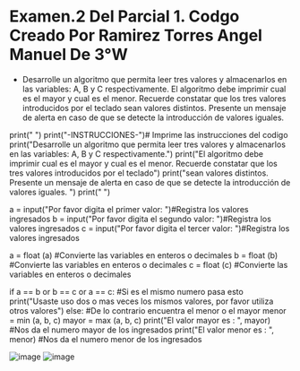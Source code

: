# Examen.2 Del Parcial 1. Codgo Creado Por Ramirez Torres Angel Manuel De 3°W
- Desarrolle un algoritmo que permita leer tres valores y almacenarlos en las variables: A, B y C respectivamente.
El algoritmo debe imprimir cual es el mayor y cual es el menor. Recuerde constatar que los tres valores introducidos por el teclado sean valores distintos. Presente un mensaje de alerta en caso de que se detecte la introducción de valores iguales.

print(" ")
print("-INSTRUCCIONES-")# Imprime las instrucciones del codigo 
print("Desarrolle un algoritmo que permita leer tres valores y almacenarlos en las variables: A, B y C respectivamente.")
print("El algoritmo debe imprimir cual es el mayor y cual es el menor. Recuerde constatar que los tres valores introducidos por el teclado")
print("sean valores distintos. Presente un mensaje de alerta en caso de que se detecte la introducción de valores iguales. ")
print(" ")

a = input("Por favor digita el primer valor:    ")#Registra los valores ingresados 
b = input("Por favor digita el segundo valor:   ")#Registra los valores ingresados 
c = input("Por favor digita el tercer valor:    ")#Registra los valores ingresados 

a = float (a) #Convierte las variables en enteros o decimales 
b = float (b) #Convierte las variables en enteros o decimales
c = float (c) #Convierte las variables en enteros o decimales 

if a == b or b == c or a == c: #Si es el mismo numero pasa esto 
    print("Usaste uso dos o mas veces los mismos valores, por favor utiliza otros valores")
else: #De lo contrario encuentra el menor o el mayor 
    menor = min (a, b, c)
    mayor =  max (a, b, c)
    print("El valor mayor es :  ", mayor) #Nos da el numero mayor de los ingresados 
    print("El valor menor es : ", menor) #Nos da el numero menor de los ingresados


![image](https://github.com/user-attachments/assets/22d5e09f-281b-444c-b5ba-fa05cca109a6)
![image](https://github.com/user-attachments/assets/7d30aa7f-e507-4902-afa2-3fb984b965fb)
